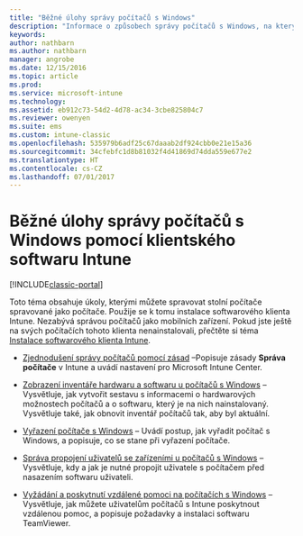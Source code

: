 ```yaml
---
title: "Běžné úlohy správy počítačů s Windows"
description: "Informace o způsobech správy počítačů s Windows, na kterých běží klientský software Intune"
keywords: 
author: nathbarn
ms.author: nathbarn
manager: angrobe
ms.date: 12/15/2016
ms.topic: article
ms.prod: 
ms.service: microsoft-intune
ms.technology: 
ms.assetid: eb912c73-54d2-4d78-ac34-3cbe825804c7
ms.reviewer: owenyen
ms.suite: ems
ms.custom: intune-classic
ms.openlocfilehash: 535979b6adf25c67daaab2df924cbb0e21e15a36
ms.sourcegitcommit: 34cfebfc1d8b81032f4d41869d74dda559e677e2
ms.translationtype: HT
ms.contentlocale: cs-CZ
ms.lasthandoff: 07/01/2017
---
```

# <a name="common-windows-pc-management-tasks-with-the-intune-software-client"></a>Běžné úlohy správy počítačů s Windows pomocí klientského softwaru Intune

[!INCLUDE[classic-portal](../includes/classic-portal.md)]

Toto téma obsahuje úkoly, kterými můžete spravovat stolní počítače spravované jako počítače. Použije se k tomu instalace softwarového klienta Intune. Nezabývá správou počítačů jako mobilních zařízení. Pokud jste ještě na svých počítačích tohoto klienta nenainstalovali, přečtěte si téma [Instalace softwarového klienta Intune](install-the-windows-pc-client-with-microsoft-intune.md).


- [Zjednodušení správy počítačů pomocí zásad](use-policies-to-simplify-windows-pc-management.md) –Popisuje zásady **Správa počítače** v Intune a uvádí nastavení pro Microsoft Intune Center.

- [Zobrazení inventáře hardwaru a softwaru u počítačů s Windows](view-hardware-and-software-inventory-for-windows-pcs-in-microsoft-intune.md) – Vysvětluje, jak vytvořit sestavu s informacemi o hardwarových možnostech počítačů a o softwaru, který je na nich nainstalovaný. Vysvětluje také, jak obnovit inventář počítačů tak, aby byl aktuální.

- [Vyřazení počítače s Windows](retire-a-windows-pc-with-microsoft-intune.md) – Uvádí postup, jak vyřadit počítač s Windows, a popisuje, co se stane při vyřazení počítače.

- [Správa propojení uživatelů se zařízeními u počítačů s Windows](manage-user-device-linking-for-windows-pcs-with-microsoft-intune.md) – Vysvětluje, kdy a jak je nutné propojit uživatele s počítačem před nasazením softwaru uživateli.

- [Vyžádání a poskytnutí vzdálené pomoci na počítačích s Windows](request-and-provide-remote-assistance-for-windows-pcs-in-microsoft-intune.md) – Vysvětluje, jak můžete uživatelům počítačů s Intune poskytnout vzdálenou pomoc, a popisuje požadavky a instalaci softwaru TeamViewer.



